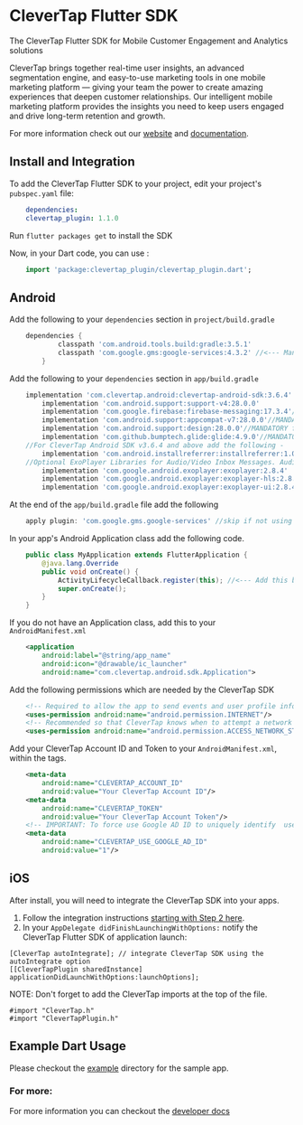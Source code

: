 # CleverTap Flutter SDK

The CleverTap Flutter SDK for Mobile Customer Engagement and Analytics solutions 

CleverTap brings together real-time user insights, an advanced segmentation engine, and easy-to-use marketing tools in one mobile marketing platform — giving your team the power to create amazing experiences that deepen customer relationships. Our intelligent mobile marketing platform provides the insights you need to keep users engaged and drive long-term retention and growth.

For more information check out our [website](https://clevertap.com "CleverTap") and [documentation](https://developer.clevertap.com/docs/ "CleverTap Technical Documentation").

## Install and Integration

To add the CleverTap Flutter SDK to your project, edit your project's `pubspec.yaml` file:

```yaml
    dependencies:
    clevertap_plugin: 1.1.0
```

Run `flutter packages get` to install the SDK

Now, in your Dart code, you can use :

```dart
    import 'package:clevertap_plugin/clevertap_plugin.dart';
```

## Android

Add the following to your `dependencies` section in `project/build.gradle`

```groovy
    dependencies {
            classpath 'com.android.tools.build:gradle:3.5.1'
            classpath 'com.google.gms:google-services:4.3.2' //<--- Mandatory for using Firebase Messaging, skip if not using FCM
        }
```

Add the following to your `dependencies` section in `app/build.gradle`
```groovy
    implementation 'com.clevertap.android:clevertap-android-sdk:3.6.4'
        implementation 'com.android.support:support-v4:28.0.0'
        implementation 'com.google.firebase:firebase-messaging:17.3.4'//Mandatory for using FCM push notifications, skip if not using FCM
        implementation 'com.android.support:appcompat-v7:28.0.0'//MANDATORY for App Inbox
        implementation 'com.android.support:design:28.0.0'//MANDATORY for App Inbox
        implementation 'com.github.bumptech.glide:glide:4.9.0'//MANDATORY for App Inbox
    //For CleverTap Android SDK v3.6.4 and above add the following -
        implementation 'com.android.installreferrer:installreferrer:1.0'
    //Optional ExoPlayer Libraries for Audio/Video Inbox Messages. Audio/Video messages will be dropped without these dependencies
        implementation 'com.google.android.exoplayer:exoplayer:2.8.4'
        implementation 'com.google.android.exoplayer:exoplayer-hls:2.8.4'
        implementation 'com.google.android.exoplayer:exoplayer-ui:2.8.4'
```

At the end of the `app/build.gradle` file add the following 

```groovy
    apply plugin: 'com.google.gms.google-services' //skip if not using FCM
```

In your app's Android Application class add the following code.

```java
    public class MyApplication extends FlutterApplication {
        @java.lang.Override
        public void onCreate() {
            ActivityLifecycleCallback.register(this); //<--- Add this before super.onCreate()
            super.onCreate();
        }
    }

```

If you do not have an Application class, add this to your `AndroidManifest.xml`

```xml
    <application
        android:label="@string/app_name"
        android:icon="@drawable/ic_launcher"
        android:name="com.clevertap.android.sdk.Application"> 
```

Add the following permissions which are needed by the CleverTap SDK

```xml
    <!-- Required to allow the app to send events and user profile information -->
    <uses-permission android:name="android.permission.INTERNET"/>
    <!-- Recommended so that CleverTap knows when to attempt a network call -->
    <uses-permission android:name="android.permission.ACCESS_NETWORK_STATE"/>
```

Add your CleverTap Account ID and Token to your `AndroidManifest.xml`, within the <application></application> tags.

```xml
    <meta-data
        android:name="CLEVERTAP_ACCOUNT_ID"
        android:value="Your CleverTap Account ID"/>
    <meta-data
        android:name="CLEVERTAP_TOKEN"
        android:value="Your CleverTap Account Token"/>
    <!-- IMPORTANT: To force use Google AD ID to uniquely identify  users, use the following meta tag. GDPR mandates that if you are using this tag, there is prominent disclousure to your end customer in their application. Read more about GDPR here - https://clevertap.com/blog/in-preparation-of-gdpr-compliance/ -->
    <meta-data
        android:name="CLEVERTAP_USE_GOOGLE_AD_ID"
        android:value="1"/> 

```
## iOS

After install, you will need to integrate the CleverTap SDK into your apps.

1. Follow the integration instructions [starting with Step 2 here](https://support.clevertap.com/docs/ios/getting-started.html).
2. In your `AppDelegate didFinishLaunchingWithOptions:` notify the CleverTap Flutter SDK of application launch:
```objc
[CleverTap autoIntegrate]; // integrate CleverTap SDK using the autoIntegrate option
[[CleverTapPlugin sharedInstance] applicationDidLaunchWithOptions:launchOptions];
```
NOTE:  Don't forget to add the CleverTap imports at the top of the file.
```objc
#import "CleverTap.h"
#import "CleverTapPlugin.h"
```

## Example Dart Usage

Please checkout the [example](https://github.com/CleverTap/clevertap-flutter/tree/master/example) directory for the sample app.

### For more: 

For more information you can checkout the [developer docs](https://developer.clevertap.com/docs/ "CleverTap Technical Documentation")
